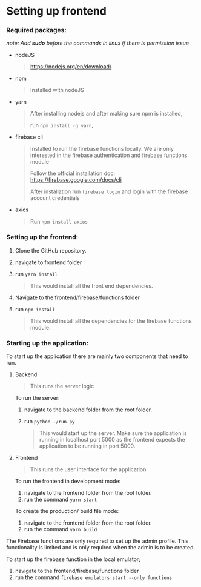 # Setting up frontend

### Required packages:

*note: Add **sudo** before the commands in linux if there is permission issue*

- nodeJS 

  > https://nodejs.org/en/download/

- npm 

  > Installed with nodeJS

- yarn 

  > After installing nodejs and after making sure npm is installed,
  >
  > run `npm install -g yarn`, 

- firebase cli

  > Installed to run the firebase functions locally. We are only interested in the firebase authentication and firebase functions module 
  >
  > Follow the official installation doc: https://firebase.google.com/docs/cli
  >
  > After installation run `firebase login` and login with the firebase account credentials	

- axios

  > Run `npm install axios`

### Setting up the frontend:

1. Clone the GitHub repository.

2. navigate to frontend folder 

3. run `yarn install`

   > This would install all the front end dependencies.

4. Navigate to the frontend/firebase/functions folder

5. run `npm install`

   > This would install all the dependencies for the firebase functions module. 

### Starting up the application:

To start up the application there are mainly two components that need to run.

1. Backend

   > This runs the server logic

   To run the server:

   1. navigate to the backend folder from the root folder.

   2. run `python ./run.py`

      >  This would start up the server. Make sure the application is running in localhost port 5000 as the frontend expects the application to be running in port 5000.

2. Frontend

   > This runs the user interface for the application

   To run the frontend in development mode:

   1. navigate to the frontend folder from the root folder.
   2. run the command `yarn start`

   To create the production/ build file mode:

   1. navigate to the frontend folder from the root folder.
   2. run the command `yarn build`

The Firebase functions are only required to set up the admin profile. This functionality is limited and is only required when the admin is to be created.

To start up the firebase function in the local emulator;

1. navigate to the  frontend/firebase/functions folder
2. run the command `firebase emulators:start --only functions`

